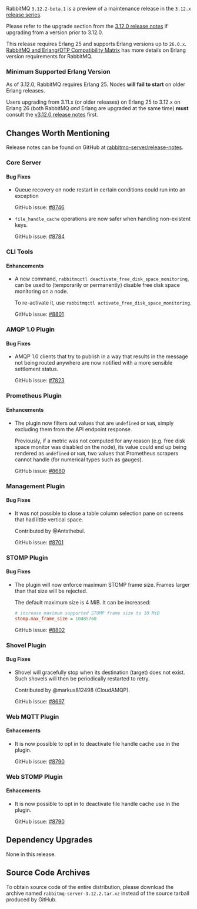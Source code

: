 RabbitMQ `3.12.2-beta.1` is a preview of a maintenance release in the `3.12.x` [release series](https://www.rabbitmq.com/versions.html).

Please refer to the upgrade section from the [3.12.0 release notes](https://github.com/rabbitmq/rabbitmq-server/releases/tag/v3.12.0)
if upgrading from a version prior to 3.12.0.

This release requires Erlang 25 and supports Erlang versions up to `26.0.x`.
[RabbitMQ and Erlang/OTP Compatibility Matrix](https://www.rabbitmq.com/which-erlang.html) has more details on
Erlang version requirements for RabbitMQ.


### Minimum Supported Erlang Version

As of 3.12.0, RabbitMQ requires Erlang 25. Nodes **will fail to start** on older Erlang releases.

Users upgrading from 3.11.x (or older releases) on Erlang 25 to 3.12.x on Erlang 26
(both RabbitMQ *and* Erlang are upgraded at the same time) **must** consult
the [v3.12.0 release notes](https://github.com/rabbitmq/rabbitmq-server/releases/tag/v3.12.0) first.


## Changes Worth Mentioning

Release notes can be found on GitHub at [rabbitmq-server/release-notes](https://github.com/rabbitmq/rabbitmq-server/tree/v3.12.x/release-notes).

### Core Server

#### Bug Fixes

 * Queue recovery on node restart in certain conditions could run into an exception

   GitHub issue: [#8746](https://github.com/rabbitmq/rabbitmq-server/issues/8746)

 * `file_handle_cache` operations are now safer when handling non-existent keys.

   GitHub issue: [#8784](https://github.com/rabbitmq/rabbitmq-server/issues/8784)


### CLI Tools

#### Enhancements

 * A new command, `rabbitmqctl deactivate_free_disk_space_monitoring`, can be used to (temporarily or permanently) disable
   free disk space monitoring on a node.

   To re-activate it, use `rabbitmqctl activate_free_disk_space_monitoring`.

   GitHub issue: [#8801](https://github.com/rabbitmq/rabbitmq-server/pull/8801)


### AMQP 1.0 Plugin

#### Bug Fixes

 * AMQP 1.0 clients that try to publish in a way that results in the message not being routed
   anywhere are now notified with a more sensible settlement status.

   GitHub issue: [#7823](https://github.com/rabbitmq/rabbitmq-server/issues/7823)


### Prometheus Plugin

#### Enhancements

 * The plugin now filters out values that are `undefined` or `NaN`, simply excluding
   them from the API endpoint response.

   Previously, if a metric was not computed for any reason (e.g. free disk space monitor
   was disabled on the node), its value could end up being rendered as `undefined` or `NaN`,
   two values that Prometheus scrapers cannot handle (for numerical types such as gauges).

   GitHub issue: [#8660](https://github.com/rabbitmq/rabbitmq-server/issues/8660)


### Management Plugin

#### Bug Fixes

 * It was not possible to close a table column selection pane on
   screens that had little vertical space.

   Contributed by @Antsthebul.

   GitHub issue: [#8701](https://github.com/rabbitmq/rabbitmq-server/pull/8701)


### STOMP Plugin

#### Bug Fixes

 * The plugin will now enforce maximum STOMP frame size. Frames larger than that
   size will be rejected.

   The default maximum size is 4 MiB. It can be increased:

   ``` ini
   # increase maximum supported STOMP frame size to 10 MiB
   stomp.max_frame_size = 10485760
   ```

   GitHub issue: [#8802](https://github.com/rabbitmq/rabbitmq-server/pull/8802)


### Shovel Plugin

#### Bug Fixes

 * Shovel will gracefully stop when its destination (target) does not exist.
   Such shovels will then be periodically restarted to retry.

   Contributed by @markus812498 (CloudAMQP).

   GitHub issue: [#8697](https://github.com/rabbitmq/rabbitmq-server/pull/8697)


### Web MQTT Plugin

#### Enhacements

 * It is now possible to opt in to deactivate file handle cache use in the plugin.

   GitHub issue: [#8790](https://github.com/rabbitmq/rabbitmq-server/pull/8790)


### Web STOMP Plugin

#### Enhacements

 * It is now possible to opt in to deactivate file handle cache use in the plugin.

   GitHub issue: [#8790](https://github.com/rabbitmq/rabbitmq-server/pull/8790)


## Dependency Upgrades

None in this release.

## Source Code Archives

To obtain source code of the entire distribution, please download the archive named `rabbitmq-server-3.12.2.tar.xz`
instead of the source tarball produced by GitHub.
